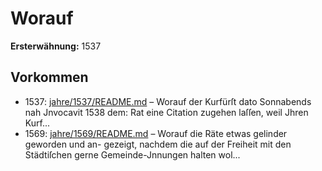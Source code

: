 # Worauf

**Ersterwähnung:** 1537

## Vorkommen
- 1537: [jahre/1537/README.md](../jahre/1537/README.md) – Worauf
der Kurfürſt dato Sonnabends nah Jnvocavit 1538 dem:
Rat eine Citation zugehen laſſen, weil Jhren Kurf...
- 1569: [jahre/1569/README.md](../jahre/1569/README.md) – Worauf die Räte etwas gelinder geworden und an-
gezeigt, nachdem die auf der Freiheit mit den Städtiſchen
gerne Gemeinde-Jnnungen halten wol...
